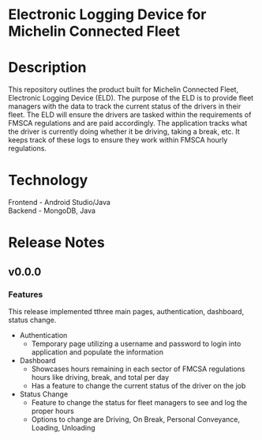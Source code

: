 # Electronic Logging Device for Michelin Connected Fleet

# Description
This repository outlines the product built for Michelin Connected Fleet, Electronic Logging Device (ELD). The purpose of the ELD is to provide fleet managers with the data to track the current status of the drivers in their fleet. The ELD will ensure the drivers are tasked within the requirements of FMSCA regulations and are paid accordingly. The application tracks what the driver is currently doing whether it be driving, taking a break, etc. It keeps track of these logs to ensure they work within FMSCA hourly regulations.

# Technology
Frontend - Android Studio/Java \
Backend - MongoDB, Java

# Release Notes
## v0.0.0
### Features
This release implemented tthree main pages, authentication, dashboard, status change. 
* Authentication
  * Temporary page utilizing a username and password to login into application and populate the information
* Dashboard
  * Showcases hours remaining in each sector of FMCSA regulations hours like driving, break, and total per day
  * Has a feature to change the current status of the driver on the job
* Status Change
  * Feature to change the status for fleet managers to see and log the proper hours
  * Options to change are Driving, On Break, Personal Conveyance, Loading, Unloading

